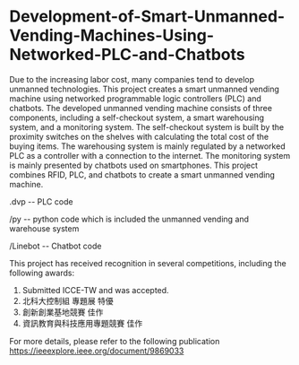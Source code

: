 # Development-of-Smart-Unmanned-Vending-Machines-Using-Networked-PLC-and-Chatbots

Due to the increasing labor cost, many companies tend to develop unmanned technologies. This project creates a smart unmanned vending machine using networked programmable logic controllers (PLC) and chatbots. The developed unmanned vending machine consists of three components, including a self-checkout system, a smart warehousing system, and a monitoring system. The self-checkout system is built by the proximity switches on the shelves with calculating the total cost of the buying items. The warehousing system is mainly regulated by a networked PLC as a controller with a connection to the internet. The monitoring system is mainly presented by chatbots used on smartphones. This project combines RFID, PLC, and chatbots to create a smart unmanned vending machine.

.dvp -- PLC code

/py  -- python code which is included the unmanned vending and warehouse system

/Linebot -- Chatbot code

This project has received recognition in several competitions, including the following awards:

1. Submitted ICCE-TW and was accepted.
2. 北科大控制組 專題展 特優
3. 創新創業基地競賽 佳作
4. 資訊教育與科技應用專題競賽 佳作

For more details, please refer to the following publication
https://ieeexplore.ieee.org/document/9869033
